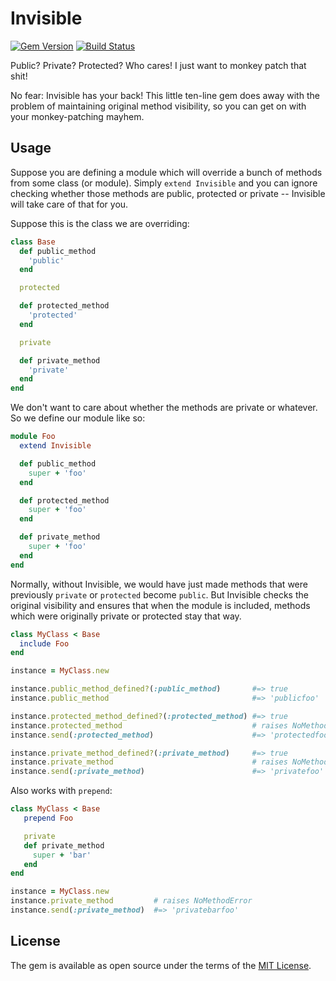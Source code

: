 # Invisible

[![Gem Version](https://badge.fury.io/rb/invisible.svg)][gem]
[![Build Status](https://travis-ci.com/shioyama/invisible.svg?branch=master)][travis]

[gem]: https://rubygems.org/gems/invisible
[travis]: https://travis-ci.com/shioyama/invisible

Public? Private? Protected? Who cares! I just want to monkey patch that shit!

No fear: Invisible has your back! This little ten-line gem does away with the problem of maintaining original method visibility, so you can get on with your monkey-patching mayhem.

## Usage

Suppose you are defining a module which will override a bunch of methods from some class (or module). Simply `extend Invisible` and you can ignore checking whether those methods are public, protected or private -- Invisible will take care of that for you.

Suppose this is the class we are overriding:

```ruby
class Base
  def public_method
    'public'
  end

  protected

  def protected_method
    'protected'
  end

  private

  def private_method
    'private'
  end
end
```

We don't want to care about whether the methods are private or whatever. So we define our module like so:

```ruby
module Foo
  extend Invisible

  def public_method
    super + 'foo'
  end

  def protected_method
    super + 'foo'
  end

  def private_method
    super + 'foo'
  end
end
```

Normally, without Invisible, we would have just made methods that were previously `private` or `protected` become `public`. But Invisible checks the original visibility and ensures that when the module is included, methods which were originally private or protected stay that way.

```ruby
class MyClass < Base
  include Foo
end

instance = MyClass.new

instance.public_method_defined?(:public_method)       #=> true
instance.public_method                                #=> 'publicfoo'

instance.protected_method_defined?(:protected_method) #=> true
instance.protected_method                             # raises NoMethodError
instance.send(:protected_method)                      #=> 'protectedfoo'

instance.private_method_defined?(:private_method)     #=> true
instance.private_method                               # raises NoMethodError
instance.send(:private_method)                        #=> 'privatefoo'
```

Also works with `prepend`:

```ruby
class MyClass < Base
   prepend Foo

   private
   def private_method
     super + 'bar'
   end
end

instance = MyClass.new
instance.private_method         # raises NoMethodError
instance.send(:private_method)  #=> 'privatebarfoo'
```

## License

The gem is available as open source under the terms of the [MIT License](https://opensource.org/licenses/MIT).
